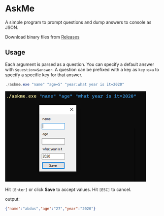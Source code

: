 ﻿# AskMe

A simple program to prompt questions and dump answers to console as JSON.

Download binary files from [Releases](https://github.com/abdusco/askme/releases/latest)

## Usage

Each argument is parsed as a question. You can specify a default answer with `$question=$answer`.
A question can be prefixed with a key as `key:q=a` to specify a specific key for that answer.

```powershell
./askme.exe "name" "age=5" "year:what year is it=2020"
```

![](askme.png)

Hit `[Enter]` or click **Save** to accept values. Hit `[ESC]` to cancel.

output: 

```json
{"name":"abdus","age":"27","year":"2020"}
```
